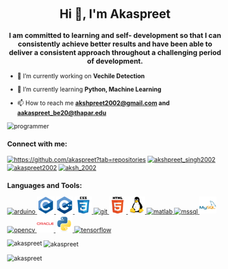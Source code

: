 <h1 align="center">Hi 👋, I'm Akaspreet</h1>
<h3 align="center">I am committed to learning and self- development so that I can consistently achieve better results and have been able to deliver a consistent approach throughout a challenging period of development.</h3>


- 🔭 I’m currently working on **Vechile Detection**

- 🌱 I’m currently learning **Python, Machine Learning**

- 📫 How to reach me **akshpreet2002@gmail.com and aakaspreet_be20@thapar.edu**

![programmer](https://user-images.githubusercontent.com/72460920/184429072-7eff42b6-b912-4ed6-8f4e-be5e6f13919c.gif)


<h3 align="left">Connect with me:</h3>
<p align="left">
<a href="https://linkedin.com/in/https://github.com/akaspreet?tab=repositories" target="blank"><img align="center" src="https://raw.githubusercontent.com/rahuldkjain/github-profile-readme-generator/master/src/images/icons/Social/linked-in-alt.svg" alt="https://github.com/akaspreet?tab=repositories" height="30" width="40" /></a>
<a href="https://instagram.com/akshpreet_singh2002" target="blank"><img align="center" src="https://raw.githubusercontent.com/rahuldkjain/github-profile-readme-generator/master/src/images/icons/Social/instagram.svg" alt="akshpreet_singh2002" height="30" width="40" /></a>
<a href="https://www.codechef.com/users/akaspreet2002" target="blank"><img align="center" src="https://cdn.jsdelivr.net/npm/simple-icons@3.1.0/icons/codechef.svg" alt="akaspreet2002" height="30" width="40" /></a>
<a href="https://www.leetcode.com/aksh_2002" target="blank"><img align="center" src="https://raw.githubusercontent.com/rahuldkjain/github-profile-readme-generator/master/src/images/icons/Social/leet-code.svg" alt="aksh_2002" height="30" width="40" /></a>
</p>

<h3 align="left">Languages and Tools:</h3>
<p align="left"> <a href="https://www.arduino.cc/" target="_blank" rel="noreferrer"> <img src="https://cdn.worldvectorlogo.com/logos/arduino-1.svg" alt="arduino" width="40" height="40"/> </a> <a href="https://www.cprogramming.com/" target="_blank" rel="noreferrer"> <img src="https://raw.githubusercontent.com/devicons/devicon/master/icons/c/c-original.svg" alt="c" width="40" height="40"/> </a> <a href="https://www.w3schools.com/cpp/" target="_blank" rel="noreferrer"> <img src="https://raw.githubusercontent.com/devicons/devicon/master/icons/cplusplus/cplusplus-original.svg" alt="cplusplus" width="40" height="40"/> </a> <a href="https://www.w3schools.com/css/" target="_blank" rel="noreferrer"> <img src="https://raw.githubusercontent.com/devicons/devicon/master/icons/css3/css3-original-wordmark.svg" alt="css3" width="40" height="40"/> </a> <a href="https://git-scm.com/" target="_blank" rel="noreferrer"> <img src="https://www.vectorlogo.zone/logos/git-scm/git-scm-icon.svg" alt="git" width="40" height="40"/> </a> <a href="https://www.w3.org/html/" target="_blank" rel="noreferrer"> <img src="https://raw.githubusercontent.com/devicons/devicon/master/icons/html5/html5-original-wordmark.svg" alt="html5" width="40" height="40"/> </a> <a href="https://www.linux.org/" target="_blank" rel="noreferrer"> <img src="https://raw.githubusercontent.com/devicons/devicon/master/icons/linux/linux-original.svg" alt="linux" width="40" height="40"/> </a> <a href="https://www.mathworks.com/" target="_blank" rel="noreferrer"> <img src="https://upload.wikimedia.org/wikipedia/commons/2/21/Matlab_Logo.png" alt="matlab" width="40" height="40"/> </a> <a href="https://www.microsoft.com/en-us/sql-server" target="_blank" rel="noreferrer"> <img src="https://www.svgrepo.com/show/303229/microsoft-sql-server-logo.svg" alt="mssql" width="40" height="40"/> </a> <a href="https://www.mysql.com/" target="_blank" rel="noreferrer"> <img src="https://raw.githubusercontent.com/devicons/devicon/master/icons/mysql/mysql-original-wordmark.svg" alt="mysql" width="40" height="40"/> </a> <a href="https://opencv.org/" target="_blank" rel="noreferrer"> <img src="https://www.vectorlogo.zone/logos/opencv/opencv-icon.svg" alt="opencv" width="40" height="40"/> </a> <a href="https://www.oracle.com/" target="_blank" rel="noreferrer"> <img src="https://raw.githubusercontent.com/devicons/devicon/master/icons/oracle/oracle-original.svg" alt="oracle" width="40" height="40"/> </a> <a href="https://www.python.org" target="_blank" rel="noreferrer"> <img src="https://raw.githubusercontent.com/devicons/devicon/master/icons/python/python-original.svg" alt="python" width="40" height="40"/> </a> <a href="https://www.tensorflow.org" target="_blank" rel="noreferrer"> <img src="https://www.vectorlogo.zone/logos/tensorflow/tensorflow-icon.svg" alt="tensorflow" width="40" height="40"/> </a> </p>

<p><img align="left" src="https://github-readme-stats.vercel.app/api/top-langs?username=akaspreet&show_icons=true&locale=en&layout=compact" alt="akaspreet" /></p>

<p>&nbsp;<img align="center" src="https://github-readme-stats.vercel.app/api?username=akaspreet&show_icons=true&locale=en" alt="akaspreet" /></p>

<p><img align="center" src="https://github-readme-streak-stats.herokuapp.com/?user=akaspreet&" alt="akaspreet" /></p>
